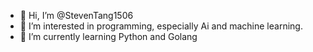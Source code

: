 - 👋 Hi, I’m @StevenTang1506
- 👀 I’m interested in programming, especially Ai and machine learning.
- 🌱 I’m currently learning Python and Golang


<!---
StevenTang1506/StevenTang1506 is a ✨ special ✨ repository because its `README.md` (this file) appears on your GitHub profile.
You can click the Preview link to take a look at your changes.
--->
